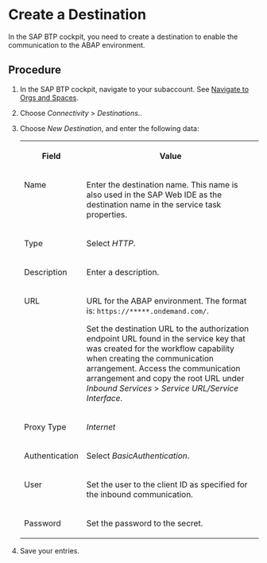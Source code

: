 <!-- loioda60b993f6e145d78c82cd00f755c114 -->

# Create a Destination

In the SAP BTP cockpit, you need to create a destination to enable the communication to the ABAP environment.



## Procedure

1.  In the SAP BTP cockpit, navigate to your subaccount. See [Navigate to Orgs and Spaces](https://help.sap.com/viewer/e275296cbb1e4d5886fa38a2a2c78c06/Cloud/en-US/5bf87353bf994819b8803e5910d8450f.html).

2.  Choose *Connectivity* \> *Destinations.*.

3.  Choose *New Destination*, and enter the following data:


    <table>
    <tr>
    <th valign="top">

    Field


    
    </th>
    <th valign="top">

    Value


    
    </th>
    </tr>
    <tr>
    <td valign="top">
    
    Name


    
    </td>
    <td valign="top">
    
    Enter the destination name. This name is also used in the SAP Web IDE as the destination name in the service task properties.


    
    </td>
    </tr>
    <tr>
    <td valign="top">
    
    Type


    
    </td>
    <td valign="top">
    
    Select *HTTP*.


    
    </td>
    </tr>
    <tr>
    <td valign="top">
    
    Description


    
    </td>
    <td valign="top">
    
    Enter a description.


    
    </td>
    </tr>
    <tr>
    <td valign="top">
    
    URL


    
    </td>
    <td valign="top">
    
    URL for the ABAP environment. The format is: `https://*****.ondemand.com/`.

    Set the destination URL to the authorization endpoint URL found in the service key that was created for the workflow capability when creating the communication arrangement. Access the communication arrangement and copy the root URL under *Inbound Services* \> *Service URL/Service Interface*.


    
    </td>
    </tr>
    <tr>
    <td valign="top">
    
    Proxy Type


    
    </td>
    <td valign="top">
    
    *Internet* 


    
    </td>
    </tr>
    <tr>
    <td valign="top">
    
    Authentication


    
    </td>
    <td valign="top">
    
    Select *BasicAuthentication*.


    
    </td>
    </tr>
    <tr>
    <td valign="top">
    
    User


    
    </td>
    <td valign="top">
    
    Set the user to the client ID as specified for the inbound communication.


    
    </td>
    </tr>
    <tr>
    <td valign="top">
    
    Password


    
    </td>
    <td valign="top">
    
    Set the password to the secret.


    
    </td>
    </tr>
    </table>
    
4.  Save your entries.


